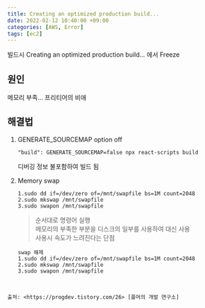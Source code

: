 ```yaml
---
title: Creating an optimized production build...
date: 2022-02-12 10:40:00 +09:00
categories: [AWS, Error]
tags: [ec2]
---
```


빌드시 Creating an optimized production build... 에서 Freeze

## 원인
메모리 부족... 프리티어의 비애

## 해결법
1. GENERATE_SOURCEMAP option off
    ```
    "build": GENERATE_SOURCEMAP=false npx react-scripts build
    ```
    디버깅 정보 불포함하여 빌드 됨

2. Memory swap
    ```
    1.sudo dd if=/dev/zero of=/mnt/swapfile bs=1M count=2048
    2.sudo mkswap /mnt/swapfile
    3.sudo swapon /mnt/swapfile
    ```
    >순서대로 명령어 실행   
    >메모리의 부족한 부분을 디스크의 일부를 사용하여 대신 사용   
    >사용시 속도가 느려진다는 단점

    ```
    swap 해제
    1.sudo dd if=/dev/zero of=/mnt/swapfile bs=1M count=2048
    2.sudo mkswap /mnt/swapfile
    3.sudo swapon /mnt/swapfile
```


출처: <https://progdev.tistory.com/26> [플머의 개발 연구소]




